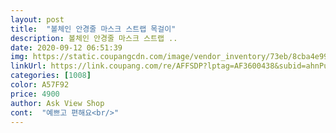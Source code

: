 ```yaml
---
layout: post 
title:  "볼체인 안경줄 마스크 스트랩 목걸이" 
description: 볼체인 안경줄 마스크 스트랩 ..
date: 2020-09-12 06:51:39 
img: https://static.coupangcdn.com/image/vendor_inventory/73eb/8cba4e9908e133d358a1daac90fea55cfac5262bc3bc765a364c7ea02fca.jpg 
linkUrl: https://link.coupang.com/re/AFFSDP?lptag=AF3600438&subid=ahnPublicAsk&pageKey=1999563544&itemId=3403002508&vendorItemId=71389545518&traceid=V0-113-08f7248ba9c09e90 
categories: [1008] 
color: A57F92 
price: 4900 
author: Ask View Shop 
cont:  "예쁘고 편해요<br/>" 
---
```

